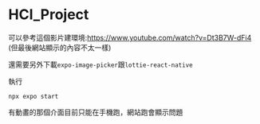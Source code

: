 # HCI_Project

可以參考這個影片建環境:https://www.youtube.com/watch?v=Dt3B7W-dFi4 (但最後網站顯示的內容不太一樣)

還需要另外下載`expo-image-picker`跟`lottie-react-native`

執行
```
npx expo start
```

有動畫的那個介面目前只能在手機跑，網站跑會顯示問題
